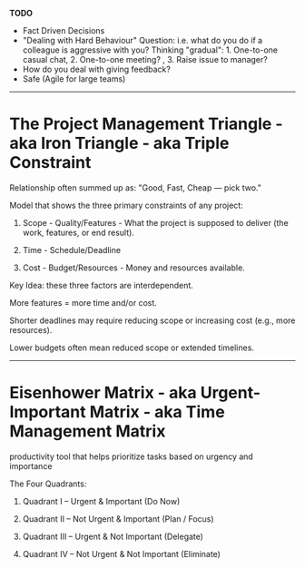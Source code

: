 


**TODO**

- Fact Driven Decisions
- "Dealing with Hard Behaviour" Question: i.e. what do you do if a colleague is aggressive with you? Thinking "gradual": 1. One-to-one casual chat, 2. One-to-one meeting? , 3. Raise issue to manager?
- How do you deal with giving feedback?
- Safe (Agile for large teams)




-------------------------------------------------------

# The Project Management Triangle - aka Iron Triangle - aka Triple Constraint

Relationship often summed up as: "Good, Fast, Cheap — pick two."

Model that shows the three primary constraints of any project:

 1. Scope - Quality/Features - What the project is supposed to deliver (the work, features, or end result).

 2. Time - Schedule/Deadline

 3. Cost - Budget/Resources - Money and resources available.

Key Idea: these three factors are interdependent.

More features = more time and/or cost.

Shorter deadlines may require reducing scope or increasing cost (e.g., more resources).

Lower budgets often mean reduced scope or extended timelines.

-------------------------------------------------------

# Eisenhower Matrix - aka Urgent-Important Matrix - aka Time Management Matrix

productivity tool that helps prioritize tasks based on urgency and importance

The Four Quadrants:

 1. Quadrant I – Urgent & Important (Do Now)
 
 2. Quadrant II – Not Urgent & Important (Plan / Focus)
 
 3. Quadrant III – Urgent & Not Important (Delegate)
 
 4. Quadrant IV – Not Urgent & Not Important (Eliminate) 






